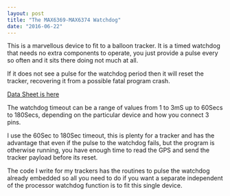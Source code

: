 ```yaml
---
layout: post
title: "The MAX6369-MAX6374 Watchdog"
date: "2016-06-22"
---
```


This is a marvellous device to fit to a balloon tracker. It is a timed watchdog that needs no extra components to operate, you just provide a pulse every so often and it sits there doing not much at all.

If it does not see a pulse for the watchdog period then it will reset the tracker, recovering it from a possible fatal program crash.

[Data Sheet is here](https://datasheets.maximintegrated.com/en/ds/MAX6369-MAX6374.pdf)

The watchdog timeout can be a range of values from 1 to 3mS up to 60Secs to 180Secs, depending on the particular device and how you connect 3 pins.

I use the 60Sec to 180Sec timeout, this is plenty for a tracker and has the advantage that even if the pulse to the watchdog fails, but the program is otherwise running, you have enough time to read the GPS and send the tracker payload before its reset.

The code I write for my trackers has the routines to pulse the watchdog already embedded so all you need to do if you want a separate independent of the processor watchdog function is to fit this single device.
